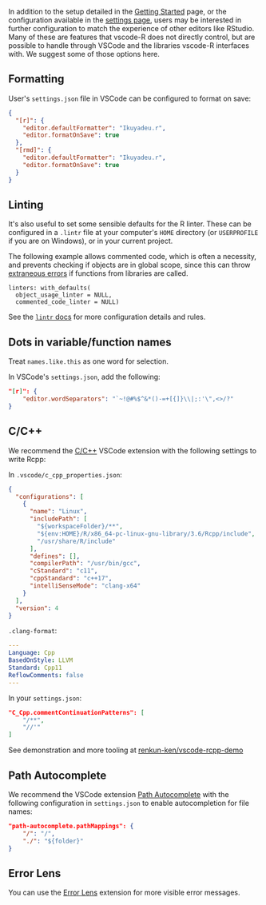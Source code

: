 In addition to the setup detailed in the
[Getting Started](https://github.com/REditorSupport/vscode-R/wiki/Getting-Started)
page, or the configuration available in the
[settings page](https://github.com/REditorSupport/vscode-R/wiki/Extension-settings),
users may be interested in further configuration to match the experience of
other editors like RStudio. Many of these are features that vscode-R does not
directly control, but are possible to handle through VSCode and the libraries
vscode-R interfaces with. We suggest some of those options here.

## Formatting

User's `settings.json` file in VSCode can be configured to format on save:

```json
{
  "[r]": {
    "editor.defaultFormatter": "Ikuyadeu.r",
    "editor.formatOnSave": true
  },
  "[rmd]": {
    "editor.defaultFormatter": "Ikuyadeu.r",
    "editor.formatOnSave": true
  }
}
```

## Linting

It's also useful to set some sensible defaults for the R linter. These can be
configured in a `.lintr` file at your computer's `HOME` directory (or
`USERPROFILE` if you are on Windows), or in your current project.

The following example allows commented code, which is often a necessity, and
prevents checking if objects are in global scope, since this can throw
[extraneous errors](https://github.com/r-lib/lintr/issues/482) if functions from
libraries are called.

```dcf
linters: with_defaults(
  object_usage_linter = NULL,
  commented_code_linter = NULL)
```

See the
[`lintr` docs](https://github.com/r-lib/lintr#lintr-file-example)
for more configuration details and rules.

## Dots in variable/function names

Treat `names.like.this` as one word for selection.

In VSCode's `settings.json`, add the following:

```json
"[r]": {
    "editor.wordSeparators": "`~!@#%$^&*()-=+[{]}\\|;:'\",<>/?"
}
```

## C/C++

We recommend the
[C/C++](https://marketplace.visualstudio.com/items?itemName=ms-vscode.cpptools)
VSCode extension with the following settings to write Rcpp:

In `.vscode/c_cpp_properties.json`:

```json
{
  "configurations": [
    {
      "name": "Linux",
      "includePath": [
        "${workspaceFolder}/**",
        "${env:HOME}/R/x86_64-pc-linux-gnu-library/3.6/Rcpp/include",
        "/usr/share/R/include"
      ],
      "defines": [],
      "compilerPath": "/usr/bin/gcc",
      "cStandard": "c11",
      "cppStandard": "c++17",
      "intelliSenseMode": "clang-x64"
    }
  ],
  "version": 4
}
```

`.clang-format`:

```yaml
---
Language: Cpp
BasedOnStyle: LLVM
Standard: Cpp11
ReflowComments: false
---
```

In your `settings.json`:

```json
"C_Cpp.commentContinuationPatterns": [
    "/**",
    "//'"
]
```

See demonstration and more tooling at
[renkun-ken/vscode-rcpp-demo](https://github.com/renkun-ken/vscode-rcpp-demo)

## Path Autocomplete

We recommend the VSCode extension
[Path Autocomplete](https://marketplace.visualstudio.com/items?itemName=ionutvmi.path-autocomplete)
with the following configuration in `settings.json` to enable autocompletion for
file names:

```json
"path-autocomplete.pathMappings": {
    "/": "/",
    "./": "${folder}"
}
```

## Error Lens

You can use the
[Error Lens](https://marketplace.visualstudio.com/items?itemName=usernamehw.errorlens)
extension for more visible error messages.
